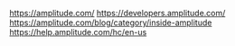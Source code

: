 https://amplitude.com/
https://developers.amplitude.com/
https://amplitude.com/blog/category/inside-amplitude
https://help.amplitude.com/hc/en-us
